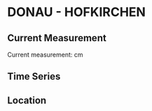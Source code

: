 # DONAU - HOFKIRCHEN

## Current Measurement

Current measurement: <Value topic="rivers/pegel-online/DONAU/HOFKIRCHEN/measurementValue"/> cm

## Time Series

<TimeSeries topic="rivers/pegel-online/DONAU/HOFKIRCHEN/measurementValue" period="week" />

## Location

<WorldMap>
  <Marker lat="48.67667502946274" lon="13.115154340070292" labelTopic="rivers/pegel-online/DONAU/HOFKIRCHEN" />
</WorldMap>
